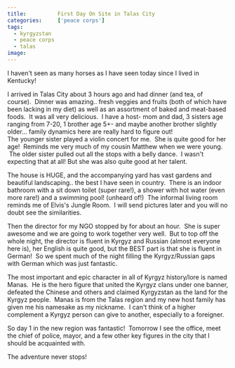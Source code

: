 ```yaml
---
title:			First Day On Site in Talas City
categories:		['peace corps']
tags:
  - kyrgyzstan
  - peace corps
  - talas
image:			
---
```


I haven't seen as many horses as I have seen today since I lived in Kentucky!

I arrived in Talas City about 3 hours ago and had dinner (and tea, of course).  Dinner was amazing.. fresh veggies and fruits (both of which have been lacking in my diet) as well as an assortment of baked and meat-based foods.  It was all very delicious.  I have a host- mom and dad, 3 sisters age ranging from 7-20, 1 brother age 5+- and maybe another brother slightly older… family dynamics here are really hard to figure out!  
The younger sister played a violin concert for me.  She is quite good for her age!  Reminds me very much of my cousin Matthew when we were young.  The older sister pulled out all the stops with a belly dance.  I wasn't expecting that at all! But she was also quite good at her talent.

The house is HUGE, and the accompanying yard has vast gardens and beautiful landscaping.. the best I have seen in country.  There is an indoor bathroom with a sit down toilet (super rare!), a shower with hot water (even more rare!) and a swimming pool! (unheard of!)  The informal living room reminds me of Elvis's Jungle Room.  I will send pictures later and you will no doubt see the similarities.

Then the director for my NGO stopped by for about an hour.  She is super awesome and we are going to work together very well.  But to top off the whole night, the director is fluent in Kyrgyz and Russian (almost everyone here is), her English is quite good, but the BEST part is that she is fluent in German!  So we spent much of the night filling the Kyrgyz/Russian gaps with German which was just fantastic.

The most important and epic character in all of Kyrgyz history/lore is named Manas.  He is the hero figure that united the Kyrgyz clans under one banner, defeated the Chinese and others and claimed Kyrgyzstan as the land for the Kyrgyz people.  Manas is from the Talas region and my new host family has given me his namesake as my nickname.  I can't think of a higher complement a Kyrgyz person can give to another, especially to a foreigner.

So day 1 in the new region was fantastic!  Tomorrow I see the office, meet the chief of police, mayor, and a few other key figures in the city that I should be acquainted with.

The adventure never stops!
